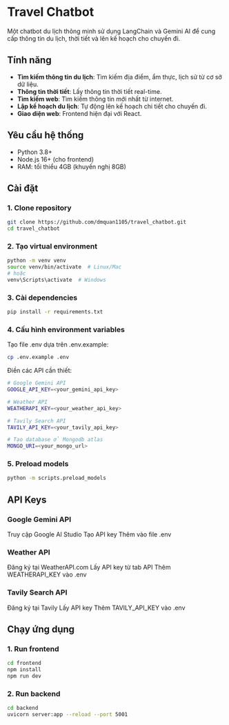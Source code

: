 # Travel Chatbot

Một chatbot du lịch thông minh sử dụng LangChain và Gemini AI để cung cấp thông tin du lịch, thời tiết và lên kế hoạch cho chuyến đi.

## Tính năng

- **Tìm kiếm thông tin du lịch**: Tìm kiếm địa điểm, ẩm thực, lịch sử từ cơ sở dữ liệu.
- **Thông tin thời tiết**: Lấy thông tin thời tiết real-time.
- **Tìm kiếm web**: Tìm kiếm thông tin mới nhất từ internet.
- **Lập kế hoạch du lịch**: Tự động lên kế hoạch chi tiết cho chuyến đi.
- **Giao diện web**: Frontend hiện đại với React.

## Yêu cầu hệ thống

- Python 3.8+
- Node.js 16+ (cho frontend)
- RAM: tối thiểu 4GB (khuyến nghị 8GB)

## Cài đặt

### 1. Clone repository

```bash
git clone https://github.com/dmquan1105/travel_chatbot.git
cd travel_chatbot
```

### 2. Tạo virtual environment

```bash
python -m venv venv
source venv/bin/activate  # Linux/Mac
# hoặc
venv\Scripts\activate  # Windows
```

### 3. Cài dependencies

```bash
pip install -r requirements.txt
```

### 4. Cấu hình environment variables

Tạo file .env dựa trên .env.example:

```bash
cp .env.example .env
```

Điền các API cần thiết:

```bash
# Google Gemini API
GOOGLE_API_KEY=<your_gemini_api_key>

# Weather API
WEATHERAPI_KEY=<your_weather_api_key>

# Tavily Search API
TAVILY_API_KEY=<your_tavily_api_key>

# Tạo database ở Mongodb atlas
MONGO_URI=<your_mongo_url>
```

### 5. Preload models

```bash
python -m scripts.preload_models
```

## API Keys

### Google Gemini API

Truy cập Google AI Studio
Tạo API key
Thêm vào file .env

### Weather API

Đăng ký tại WeatherAPI.com
Lấy API key từ tab API
Thêm WEATHERAPI_KEY vào .env

### Tavily Search API

Đăng ký tại Tavily
Lấy API key
Thêm TAVILY_API_KEY vào .env

## Chạy ứng dụng

### 1. Run frontend

```bash
cd frontend
npm install
npm run dev
```

### 2. Run backend

```bash
cd backend
uvicorn server:app --reload --port 5001
```
